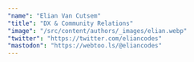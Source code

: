 ```yaml
---
"name": "Elian Van Cutsem"
"title": "DX & Community Relations"
"image": "/src/content/authors/_images/elian.webp"
"twitter": "https://twitter.com/eliancodes"
"mastodon": "https://webtoo.ls/@eliancodes"
---
```

